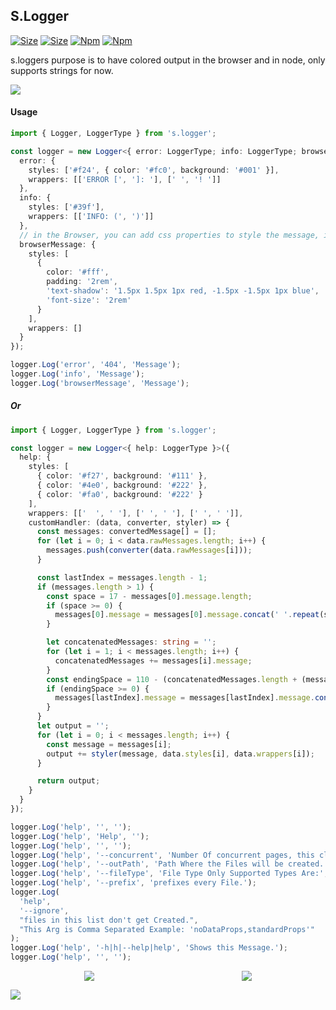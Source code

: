## S.Logger

[![Size](https://badgen.net/bundlephobia/min/s.logger)](https://bundlephobia.com/result?p=s.logger) [![Size](https://badgen.net/packagephobia/install/s.logger)](https://bundlephobia.com/result?p=s.logger) [![Npm](https://img.shields.io/npm/v/s.logger)](https://www.npmjs.com/package/s.logger) [![Npm](https://img.shields.io/github/last-commit/TheRealSyler/s.logger)](https://github.com/TheRealSyler/s.logger)

s.loggers purpose is to have colored output in the browser and in node, only supports strings for now.

![](https://raw.githubusercontent.com/TheRealSyler/s.logger/master/images/s.logger.png)

#### Usage

```typescript
import { Logger, LoggerType } from 's.logger';

const logger = new Logger<{ error: LoggerType; info: LoggerType; browserMessage: LoggerType }>({
  error: {
    styles: ['#f24', { color: '#fc0', background: '#001' }],
    wrappers: [['ERROR [', ']: '], [' ', '! ']]
  },
  info: {
    styles: ['#39f'],
    wrappers: [['INFO: (', ')']]
  },
  // in the Browser, you can add css properties to style the message, in node you can only use color and background.
  browserMessage: {
    styles: [
      {
        color: '#fff',
        padding: '2rem',
        'text-shadow': '1.5px 1.5px 1px red, -1.5px -1.5px 1px blue',
        'font-size': '2rem'
      }
    ],
    wrappers: []
  }
});

logger.Log('error', '404', 'Message');
logger.Log('info', 'Message');
logger.Log('browserMessage', 'Message');
```

##### Or

```typescript
import { Logger, LoggerType } from 's.logger';

const logger = new Logger<{ help: LoggerType }>({
  help: {
    styles: [
      { color: '#f27', background: '#111' },
      { color: '#4e0', background: '#222' },
      { color: '#fa0', background: '#222' }
    ],
    wrappers: [['  ', ' '], [' ', ' '], [' ', ' ']],
    customHandler: (data, converter, styler) => {
      const messages: convertedMessage[] = [];
      for (let i = 0; i < data.rawMessages.length; i++) {
        messages.push(converter(data.rawMessages[i]));
      }

      const lastIndex = messages.length - 1;
      if (messages.length > 1) {
        const space = 17 - messages[0].message.length;
        if (space >= 0) {
          messages[0].message = messages[0].message.concat(' '.repeat(space));
        }

        let concatenatedMessages: string = '';
        for (let i = 1; i < messages.length; i++) {
          concatenatedMessages += messages[i].message;
        }
        const endingSpace = 110 - (concatenatedMessages.length + (messages.length > 2 ? 4 : 2));
        if (endingSpace >= 0) {
          messages[lastIndex].message = messages[lastIndex].message.concat(' '.repeat(endingSpace));
        }
      }
      let output = '';
      for (let i = 0; i < messages.length; i++) {
        const message = messages[i];
        output += styler(message, data.styles[i], data.wrappers[i]);
      }

      return output;
    }
  }
});

logger.Log('help', '', '');
logger.Log('help', 'Help', '');
logger.Log('help', '', '');
logger.Log('help', '--concurrent', 'Number Of concurrent pages, this cli uses puppeteer to scrape the data.');
logger.Log('help', '--outPath', 'Path Where the Files will be created.', 'NOTE: The path has to exist.');
logger.Log('help', '--fileType', 'File Type Only Supported Types Are:', 'json | ts | js');
logger.Log('help', '--prefix', 'prefixes every File.');
logger.Log(
  'help',
  '--ignore',
  "files in this list don't get Created.",
  "This Arg is Comma Separated Example: 'noDataProps,standardProps'"
);
logger.Log('help', '-h|h|--help|help', 'Shows this Message.');
logger.Log('help', '', '');
```

<span style="display: flex; justify-content: space-around;">
<img src="https://raw.githubusercontent.com/TheRealSyler/s.logger/master/images/arrow.png" style="display: inline;">
<img src="https://raw.githubusercontent.com/TheRealSyler/s.logger/master/images/arrow.png" style="display: inline;">
</span>

![](https://raw.githubusercontent.com/TheRealSyler/s.logger/master/images/logger-ex.png)
